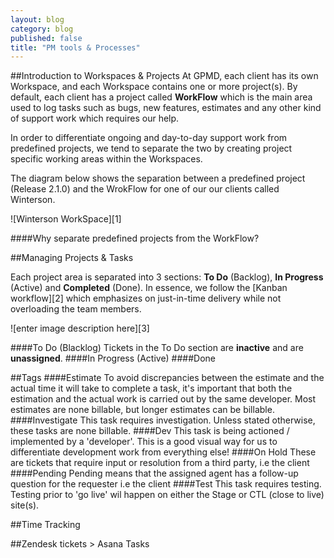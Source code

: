 ```yaml
---
layout: blog
category: blog
published: false
title: "PM tools & Processes"
---
```


##Introduction to Workspaces & Projects
At GPMD, each client has its own Workspace, and each Workspace contains one or more project(s). By default, each client has a project called **WorkFlow** which is the main area used to log tasks such as bugs, new features, estimates and any other kind of support work which requires our help. 

In order to differentiate ongoing and day-to-day support work from predefined projects, we tend to separate the two by creating project specific working areas within the Workspaces.

The diagram below shows the separation between a predefined project (Release 2.1.0) and the WrokFlow for one of our our clients called Winterson.

![Winterson WorkSpace][1]
 
####Why separate predefined projects from the WorkFlow?
 
##Managing Projects & Tasks

Each project area is separated into 3 sections: **To Do** (Backlog), **In Progress** (Active) and **Completed** (Done). In essence, we follow the [Kanban workflow][2] which emphasizes on just-in-time delivery while not overloading the team members.

![enter image description here][3]

####To Do (Blacklog)
Tickets in the To Do section are **inactive** and are **unassigned**. 
####In Progress (Active)
####Done

##Tags
####Estimate
To avoid discrepancies between the estimate and the actual time it will take to complete a task, it's important that both the estimation and the actual work is carried out by the same developer. Most estimates are none billable, but longer estimates can be billable.
####Investigate
This task requires investigation. Unless stated otherwise, these tasks are none billable.
####Dev
This task is being actioned / implemented by a 'developer'. This is a good visual way for us to differentiate development work from everything else!
####On Hold
These are tickets that require input or resolution from a third party, i.e the client
####Pending
Pending means that the assigned agent has a follow-up question for the requester i.e the client
####Test
This task requires testing. Testing prior to 'go live' wil happen on either the Stage or CTL (close to live) site(s).

##Time Tracking 

##Zendesk tickets > Asana Tasks